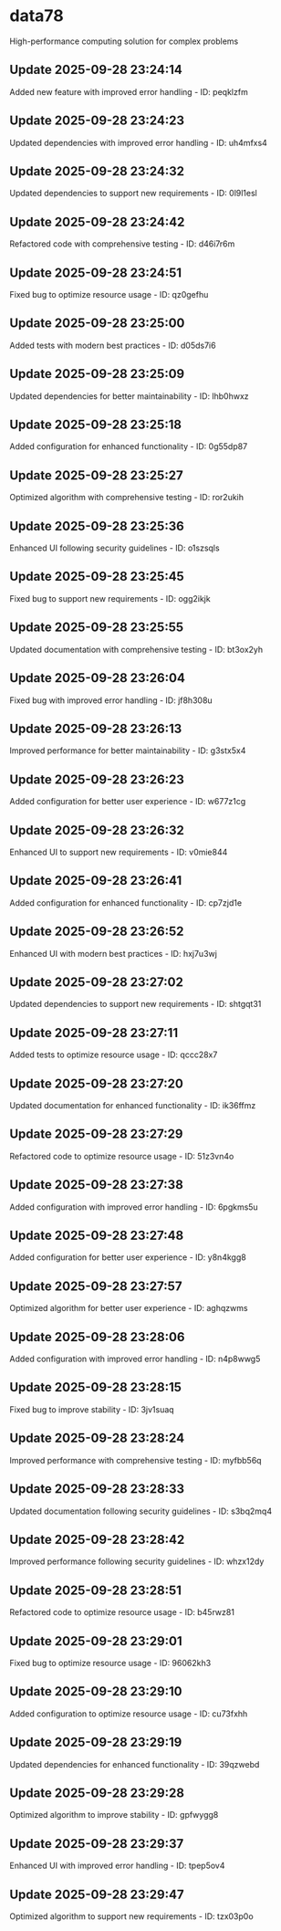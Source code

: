 # data78
High-performance computing solution for complex problems

## Update 2025-09-28 23:24:14
Added new feature with improved error handling - ID: peqklzfm


## Update 2025-09-28 23:24:23
Updated dependencies with improved error handling - ID: uh4mfxs4


## Update 2025-09-28 23:24:32
Updated dependencies to support new requirements - ID: 0l9l1esl


## Update 2025-09-28 23:24:42
Refactored code with comprehensive testing - ID: d46i7r6m


## Update 2025-09-28 23:24:51
Fixed bug to optimize resource usage - ID: qz0gefhu


## Update 2025-09-28 23:25:00
Added tests with modern best practices - ID: d05ds7i6


## Update 2025-09-28 23:25:09
Updated dependencies for better maintainability - ID: lhb0hwxz


## Update 2025-09-28 23:25:18
Added configuration for enhanced functionality - ID: 0g55dp87


## Update 2025-09-28 23:25:27
Optimized algorithm with comprehensive testing - ID: ror2ukih


## Update 2025-09-28 23:25:36
Enhanced UI following security guidelines - ID: o1szsqls


## Update 2025-09-28 23:25:45
Fixed bug to support new requirements - ID: ogg2ikjk


## Update 2025-09-28 23:25:55
Updated documentation with comprehensive testing - ID: bt3ox2yh


## Update 2025-09-28 23:26:04
Fixed bug with improved error handling - ID: jf8h308u


## Update 2025-09-28 23:26:13
Improved performance for better maintainability - ID: g3stx5x4


## Update 2025-09-28 23:26:23
Added configuration for better user experience - ID: w677z1cg


## Update 2025-09-28 23:26:32
Enhanced UI to support new requirements - ID: v0mie844


## Update 2025-09-28 23:26:41
Added configuration for enhanced functionality - ID: cp7zjd1e


## Update 2025-09-28 23:26:52
Enhanced UI with modern best practices - ID: hxj7u3wj


## Update 2025-09-28 23:27:02
Updated dependencies to support new requirements - ID: shtgqt31


## Update 2025-09-28 23:27:11
Added tests to optimize resource usage - ID: qccc28x7


## Update 2025-09-28 23:27:20
Updated documentation for enhanced functionality - ID: ik36ffmz


## Update 2025-09-28 23:27:29
Refactored code to optimize resource usage - ID: 51z3vn4o


## Update 2025-09-28 23:27:38
Added configuration with improved error handling - ID: 6pgkms5u


## Update 2025-09-28 23:27:48
Added configuration for better user experience - ID: y8n4kgg8


## Update 2025-09-28 23:27:57
Optimized algorithm for better user experience - ID: aghqzwms


## Update 2025-09-28 23:28:06
Added configuration with improved error handling - ID: n4p8wwg5


## Update 2025-09-28 23:28:15
Fixed bug to improve stability - ID: 3jv1suaq


## Update 2025-09-28 23:28:24
Improved performance with comprehensive testing - ID: myfbb56q


## Update 2025-09-28 23:28:33
Updated documentation following security guidelines - ID: s3bq2mq4


## Update 2025-09-28 23:28:42
Improved performance following security guidelines - ID: whzx12dy


## Update 2025-09-28 23:28:51
Refactored code to optimize resource usage - ID: b45rwz81


## Update 2025-09-28 23:29:01
Fixed bug to optimize resource usage - ID: 96062kh3


## Update 2025-09-28 23:29:10
Added configuration to optimize resource usage - ID: cu73fxhh


## Update 2025-09-28 23:29:19
Updated dependencies for enhanced functionality - ID: 39qzwebd


## Update 2025-09-28 23:29:28
Optimized algorithm to improve stability - ID: gpfwygg8


## Update 2025-09-28 23:29:37
Enhanced UI with improved error handling - ID: tpep5ov4


## Update 2025-09-28 23:29:47
Optimized algorithm to support new requirements - ID: tzx03p0o

